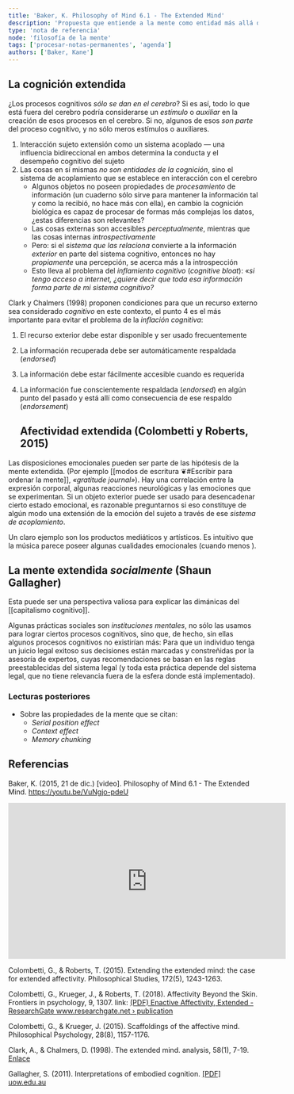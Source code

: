 ```yaml
---
title: 'Baker, K. Philosophy of Mind 6.1 - The Extended Mind'
description: 'Propuesta que entiende a la mente como entidad más allá del cerebro'
type: 'nota de referencia'
node: 'filosofía de la mente'
tags: ['procesar-notas-permanentes', 'agenda']
authors: ['Baker, Kane']
---
```


## La cognición extendida

¿Los procesos cognitivos *sólo se dan en el cerebro*? Si es así, todo lo que está fuera del cerebro podría considerarse un *estímulo* o *auxiliar* en la creación de esos procesos en el cerebro. Si no, algunos de esos *son parte* del proceso cognitivo, y no sólo meros estímulos o auxiliares.

1. Interacción sujeto extensión como un sistema acoplado — una influencia bidireccional en ambos determina la conducta y el desempeño cognitivo del sujeto
2. Las cosas en sí mismas *no son entidades de la cognición*, sino el sistema de acoplamiento que se establece en interacción con el cerebro
	- Algunos objetos no poseen propiedades de *procesamiento* de información (un cuaderno sólo sirve para mantener la información tal y como la recibió, no hace más con ella), en cambio la cognición biológica es capaz de procesar de formas más complejas los datos, ¿estas diferencias son relevantes?
	- Las cosas externas son accesibles *perceptualmente*, mientras que las cosas internas *introspectivamente*
	- Pero: si el *sistema que las relaciona* convierte a la información *exterior* en parte del sistema cognitivo, entonces no hay *propiamente* una percepción, se acerca más a la introspección
	- Esto lleva al problema del *inflamiento cognitivo* (*cognitive bloat*): «*si tengo acceso a internet, ¿quiere decir que toda esa información forma parte de mi sistema cognitivo?*

Clark y Chalmers (1998) proponen condiciones para que un recurso externo sea considerado *cognitivo* en este contexto, el punto 4 es el más importante para evitar el problema de la *inflación cognitiva*:

1. El recurso exterior debe estar disponible y ser usado frecuentemente
2. La información recuperada debe ser automáticamente respaldada (*endorsed*)
3. La información debe estar fácilmente accesible cuando es requerida
4. La información fue conscientemente respaldada (*endorsed*) en algún punto del pasado y está allí como consecuencia de ese respaldo (*endorsement*)

	## Afectividad extendida (Colombetti y Roberts, 2015)

Las disposiciones emocionales pueden ser parte de las hipótesis de la mente extendida. (Por ejemplo [[modos de escritura ❦#Escribir para ordenar la mente]], *«gratitude journal»*). Hay una correlación entre la expresión corporal, algunas reacciones neurológicas y las emociones que se experimentan. Si un objeto exterior puede ser usado para desencadenar cierto estado emocional, es razonable preguntarnos si eso constituye de algún modo una extensión de la emoción del sujeto a través de ese *sistema de acoplamiento*.

Un claro ejemplo son los productos mediáticos y artísticos. Es intuitivo que la música parece poseer algunas cualidades emocionales (cuando menos ).

## La mente extendida *socialmente* (Shaun Gallagher)

Esta puede ser una perspectiva valiosa para explicar las dimánicas del [[capitalismo cognitivo]].

Algunas prácticas sociales son *instituciones mentales*, no sólo las usamos para lograr ciertos procesos cognitivos, sino que, de hecho, sin ellas algunos procesos cognitivos no existirían más: Para que un individuo tenga un juicio legal exitoso sus decisiones están marcadas y constreñidas por la asesoría de expertos, cuyas recomendaciones se basan en las reglas preestablecidas del sistema legal (y toda esta práctica depende del sistema legal, que no tiene relevancia fuera de la esfera donde está implementado).

### Lecturas posteriores

- Sobre las propiedades de la mente que se citan:
	- *Serial position effect*
	- *Context effect*
	- *Memory chunking*

## Referencias

Baker, K. (2015, 21 de dic.) \[video\]. Philosophy of Mind 6.1 - The Extended Mind. https://youtu.be/VuNgjo-pdeU

<div class="embed-wrapper"><iframe width="560" height="315" src="https://www.youtube.com/embed/VuNgjo-pdeU?controls=0" frameborder="0" allow="accelerometer; autoplay; clipboard-write; encrypted-media; gyroscope; picture-in-picture" allowfullscreen></iframe></div>

Colombetti, G., & Roberts, T. (2015). Extending the extended mind: the case for extended affectivity. Philosophical Studies, 172(5), 1243-1263.

Colombetti, G., Krueger, J., & Roberts, T. (2018). Affectivity Beyond the Skin. Frontiers in psychology, 9, 1307. link: [(PDF) Enactive Affectivity, Extended - ResearchGate www.researchgate.net › publication](https://www.researchgate.net/publication/281546276_Enactive_Affectivity_Extended)

Colombetti, G., & Krueger, J. (2015). Scaffoldings of the affective mind. Philosophical Psychology, 28(8), 1157-1176.

Clark, A., & Chalmers, D. (1998). The extended mind. analysis, 58(1), 7-19. [Enlace](http://scholar.google.com.mx/scholar_url?url=https://era.ed.ac.uk/bitstream/handle/1842/1312/TheExtendedMind.pdf%253Fsequence%253D1%2526isAllowed%253Dy&hl=es&sa=X&ei=LEXFX8iGD4rOmgGuq7GoAQ&scisig=AAGBfm3gV5YwXrLD9exuKENO6Hn1fGPRPQ&nossl=1&oi=scholarr)

Gallagher, S. (2011). Interpretations of embodied cognition. [\[PDF\] uow.edu.au](https://scholar.google.com/scholar_url?url=http://ro.uow.edu.au/cgi/viewcontent.cgi%253Farticle%253D2378%2526context%253Dlhapapers&hl=es&sa=T&oi=gsb-gga&ct=res&cd=0&d=3263484140916737857&ei=Ys3FX9ODPdG1mAHK6q_4Ag&scisig=AAGBfm33NECwo9ImCWnY0t5-zp6iJ1pB9g)
